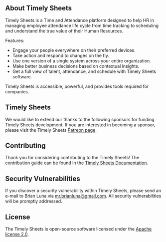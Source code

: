 ## About Timely Sheets

Timely Sheets is a Time and Attendance platform designed to help HR in managing employee attendance life cycle from time tracking to scheduling and understand the true value of their Human Resources.

Features:

- Engage your people everywhere on their preferred devices.
- Take action and respond to changes on the fly.
- Use one version of a single system across your entire organization.
- Make better business decisions based on contextual insights.
- Get a full view of talent, attendance, and schedule with Timely Sheets software.

Timely Sheets is accessible, powerful, and provides tools required for companies.


## Timely Sheets

We would like to extend our thanks to the following sponsors for funding Timely Sheets development. If you are interested in becoming a sponsor, please visit the Timely Sheets [Patreon page](https://patreon.com/timelysheets).

## Contributing

Thank you for considering contributing to the Timely Sheets! The contribution guide can be found in the [Timely Sheets Documentation](https://timelysheets.com/docs/contributions).

## Security Vulnerabilities

If you discover a security vulnerability within Timely Sheets, please send an e-mail to Brian Luna via [mr.brianluna@gmail.com](mailto:mr.brianluna@gmail.com). All security vulnerabilities will be promptly addressed.

## License

The Timely Sheets is open-source software licensed under the [Apache license 2.0](http://www.apache.org/licenses/LICENSE-2.0).

